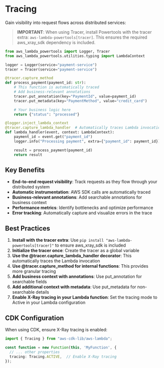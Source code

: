 # Tracing

Gain visibility into request flows across distributed services:

> **IMPORTANT**: When using Tracer, install Powertools with the tracer extra: `aws-lambda-powertools[tracer]`. This ensures the required aws_xray_sdk dependency is included.

```python
from aws_lambda_powertools import Logger, Tracer
from aws_lambda_powertools.utilities.typing import LambdaContext

logger = Logger(service="payment-service")
tracer = Tracer(service="payment-service")

@tracer.capture_method
def process_payment(payment_id: str):
    # This function is automatically traced
    # Add business-relevant annotations
    tracer.put_annotation(key="PaymentId", value=payment_id)
    tracer.put_metadata(key="PaymentMethod", value="credit_card")

    # Your business logic here
    return {"status": "processed"}

@logger.inject_lambda_context
@tracer.capture_lambda_handler  # Automatically traces Lambda invocations
def lambda_handler(event, context: LambdaContext):
    payment_id = event.get("payment_id")
    logger.info("Processing payment", extra={"payment_id": payment_id})

    result = process_payment(payment_id)
    return result
```

## Key Benefits

- **End-to-end request visibility**: Track requests as they flow through your distributed system
- **Automatic instrumentation**: AWS SDK calls are automatically traced
- **Business-relevant annotations**: Add searchable annotations for business context
- **Performance metrics**: Identify bottlenecks and optimize performance
- **Error tracking**: Automatically capture and visualize errors in the trace

## Best Practices

1. **Install with the tracer extra**: Use `pip install "aws-lambda-powertools[tracer]"` to ensure aws_xray_sdk is included
2. **Initialize the tracer once**: Create the tracer as a global variable
3. **Use the @tracer.capture_lambda_handler decorator**: This automatically traces the Lambda invocation
4. **Use @tracer.capture_method for internal functions**: This provides more granular tracing
5. **Add business context with annotations**: Use put_annotation for searchable fields
6. **Add additional context with metadata**: Use put_metadata for non-searchable details
7. **Enable X-Ray tracing in your Lambda function**: Set the tracing mode to Active in your Lambda configuration

## CDK Configuration

When using CDK, ensure X-Ray tracing is enabled:

```typescript
import { Tracing } from "aws-cdk-lib/aws-lambda";

const function = new Function(this, 'MyFunction', {
  // ... other properties
  tracing: Tracing.ACTIVE,  // Enable X-Ray tracing
});
```
